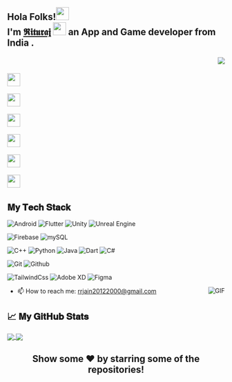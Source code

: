 ## Hola Folks!<img src="https://raw.githubusercontent.com/MartinHeinz/MartinHeinz/master/wave.gif" width="30px"> <br>I'm [𝕽𝖎𝖙𝖚𝖗𝖆𝖏](https://riturajjain2000.github.io/) <img src="https://emojis.slackmojis.com/emojis/images/1531849430/4246/blob-sunglasses.gif?1531849430" width="30"/> an App and Game developer from India .<p  align="right"><img src="https://komarev.com/ghpvc/?username=riturajjain2000" /></p>



<a href="https://www.linkedin.com/in/rituraj-jain-bb374a194/" >  <img height="30" src="https://www.flaticon.com/svg/static/icons/svg/174/174857.svg"></a>&nbsp;&nbsp;&nbsp;&nbsp;

<a href="https://www.instagram.com/riturajjain2000/" > <img height="30" src="https://www.flaticon.com/svg/static/icons/svg/733/733558.svg"></a>&nbsp;&nbsp;&nbsp;&nbsp;

<a href="https://twitter.com/riturajjain2000" >  <img height="30" src="https://www.flaticon.com/svg/static/icons/svg/1409/1409937.svg"></a>&nbsp;&nbsp;&nbsp;&nbsp;

<a href="https://www.codechef.com/users/rituraj_jain">  <img height="30" img src="https://www.codechef.com/sites/all/themes/abessive/logo.svg" ></a>&nbsp;&nbsp;&nbsp;&nbsp;

<a href="https://www.hackerrank.com/rrjain20122000">    <img height="30" img src="https://upload.wikimedia.org/wikipedia/commons/4/40/HackerRank_Icon-1000px.png" ></a>&nbsp;&nbsp;&nbsp;&nbsp;

<a href="https://stackoverflow.com/users/12618131/rituraj-jain">    <img height="30" img src="https://stackoverflow.design/assets/img/logos/so/logo-stackoverflow.svg" ></a>&nbsp;&nbsp;&nbsp;&nbsp;&nbsp;





## 𝐌𝐲 𝐓𝐞𝐜𝐡 𝐒𝐭𝐚𝐜𝐤

![Android](https://img.shields.io/badge/-Android-green?style=for-the-badge&logo=Android&logoColor=ffffff)
![Flutter](https://img.shields.io/badge/-Flutter-blue?style=for-the-badge&logo=Flutter&logoColor=ffffff)
![Unity](https://img.shields.io/badge/-Unity-grey?style=for-the-badge&logo=Unity&logoColor=ffffff)
![Unreal Engine](https://img.shields.io/badge/-Unreal%20Engine-black?style=for-the-badge&logo=Unreal%20Engine&logoColor=ffffff)

![Firebase](https://img.shields.io/badge/-Firebase-yellow?style=for-the-badge&logo=Firebase&logoColor=ffffff)
![mySQL](https://img.shields.io/badge/-mySQL-black?style=for-the-badge&logo=mySQL&logoColor=ffffff)

![C++](https://img.shields.io/badge/-C%2B%2B-blue?style=for-the-badge&logo=C%2B%2B&logoColor=ffffff)
![Python](https://img.shields.io/badge/-Python-grey?style=for-the-badge&logo=Python&logoColor=ffffff)
![Java](https://img.shields.io/badge/-Java-yellow?style=for-the-badge&logo=Java&logoColor=000000)
![Dart](https://img.shields.io/badge/-Dart-cyan?style=for-the-badge&logo=Dart&logoColor=000000)
![C#](https://img.shields.io/badge/-C%23-blueviolet?style=for-the-badge&logo=C%20Sharp&logoColor=ffffff)


![Git](https://img.shields.io/badge/-Git-grey?style=for-the-badge&logo=Git&logoColor=ffffff)
![Github](https://img.shields.io/badge/-Github-grey?style=for-the-badge&logo=Github&logoColor=ffffff)

![TailwindCss](http://img.shields.io/badge/-TailwindCss-red?style=for-the-badge&logo=Tailwind%20Css&logoColor=ffffff)
![Adobe XD](http://img.shields.io/badge/-Adobe%20XD-blueviolet?style=for-the-badge&logo=Adobe%20XD&logoColor=ffffff)
![Figma](https://img.shields.io/badge/-Figma-orange?style=for-the-badge&logo=Figma&logoColor=ffffff)




<img align="right" alt="GIF" src="https://media2.giphy.com/media/LmNwrBhejkK9EFP504/giphy.gif" />

 - 📫 How to reach me: [rrjain20122000@gmail.com](mailto:rrjain20122000@gmail.com)
 






## 📈 𝐌𝐲 𝐆𝐢𝐭𝐇𝐮𝐛 𝐒𝐭𝐚𝐭𝐬
<a href="https://github.com/riturajjain2000">
  <img align="center" src="https://github-readme-stats.vercel.app/api/top-langs/?username=riturajjain2000&title_color=ffffff&text_color=c9cacc&icon_color=2bbc8a&bg_color=1d1f21" />
</a>
<a href="https://github.com/riturajjain2000">
  <img align="center" src="https://github-readme-stats.vercel.app/api?username=riturajjain2000&show_icons=true&theme=onedark" />
</a>



</br>

<div align="center">

## Show some ❤️ by starring some of the repositories!
</div>